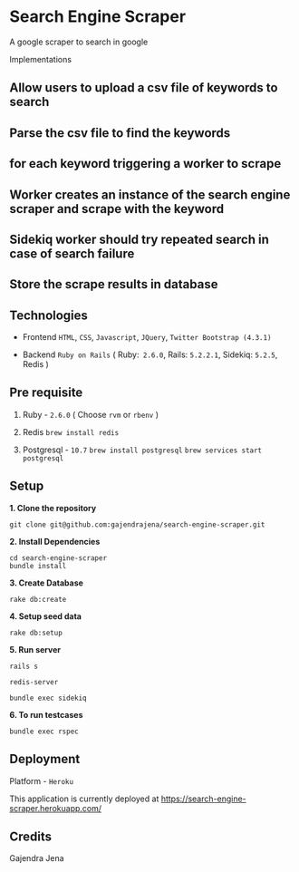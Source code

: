 # Search Engine Scraper
A google scraper to search in google

Implementations

## Allow users to upload a csv file of keywords to search
## Parse the csv file to find the keywords
## for each keyword triggering a worker to scrape
## Worker creates an instance of the search engine scraper and scrape with the keyword
## Sidekiq worker should try repeated search in case of search failure
## Store the scrape results in database

## Technologies
- Frontend
`HTML`, `CSS`, `Javascript`, `JQuery`, `Twitter Bootstrap (4.3.1)`

- Backend
`Ruby on Rails` ( Ruby:` 2.6.0`, Rails: `5.2.2.1`, Sidekiq: `5.2.5`, Redis )

## Pre requisite
1. Ruby - `2.6.0` ( Choose `rvm` or `rbenv` )

2. Redis
`brew install redis`

3. Postgresql - `10.7`
`brew install postgresql`
`brew services start postgresql`

## Setup

**1. Clone the repository**
```
git clone git@github.com:gajendrajena/search-engine-scraper.git
```

**2. Install Dependencies**
```
cd search-engine-scraper
bundle install
```

**3. Create Database**

```
rake db:create
```

**4. Setup seed data**

```
rake db:setup
```

**5. Run server**

```
rails s
```
```
redis-server
```
```
bundle exec sidekiq
```


**6. To run testcases**

```
bundle exec rspec
```


## Deployment

Platform - `Heroku`

This application is currently deployed at https://search-engine-scraper.herokuapp.com/


## Credits

Gajendra Jena
